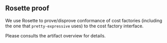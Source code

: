 ## Rosette proof 

We use Rosette to prove/disprove conformance of cost factories (including the one that `pretty-expressive` uses)
to the cost factory interface.

Please consults the artifact overview for details.
